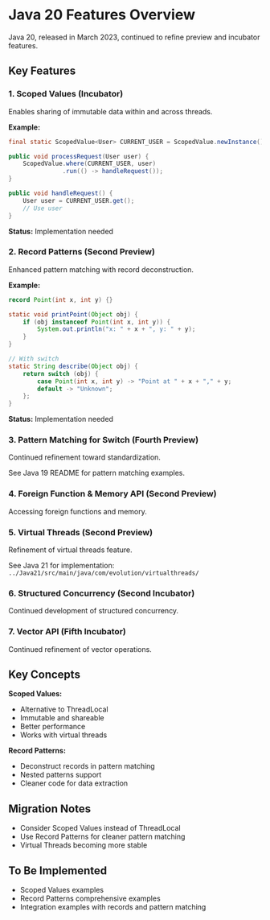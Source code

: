 # Java 20 Features Overview

Java 20, released in March 2023, continued to refine preview and incubator features.

## Key Features

### 1. Scoped Values (Incubator)

Enables sharing of immutable data within and across threads.

**Example:**
```java
final static ScopedValue<User> CURRENT_USER = ScopedValue.newInstance();

public void processRequest(User user) {
    ScopedValue.where(CURRENT_USER, user)
               .run(() -> handleRequest());
}

public void handleRequest() {
    User user = CURRENT_USER.get();
    // Use user
}
```

**Status:** Implementation needed

### 2. Record Patterns (Second Preview)

Enhanced pattern matching with record deconstruction.

**Example:**
```java
record Point(int x, int y) {}

static void printPoint(Object obj) {
    if (obj instanceof Point(int x, int y)) {
        System.out.println("x: " + x + ", y: " + y);
    }
}

// With switch
static String describe(Object obj) {
    return switch (obj) {
        case Point(int x, int y) -> "Point at " + x + "," + y;
        default -> "Unknown";
    };
}
```

**Status:** Implementation needed

### 3. Pattern Matching for Switch (Fourth Preview)

Continued refinement toward standardization.

See Java 19 README for pattern matching examples.

### 4. Foreign Function & Memory API (Second Preview)

Accessing foreign functions and memory.

### 5. Virtual Threads (Second Preview)

Refinement of virtual threads feature.

See Java 21 for implementation: `../Java21/src/main/java/com/evolution/virtualthreads/`

### 6. Structured Concurrency (Second Incubator)

Continued development of structured concurrency.

### 7. Vector API (Fifth Incubator)

Continued refinement of vector operations.

## Key Concepts

**Scoped Values:**
- Alternative to ThreadLocal
- Immutable and shareable
- Better performance
- Works with virtual threads

**Record Patterns:**
- Deconstruct records in pattern matching
- Nested patterns support
- Cleaner code for data extraction

## Migration Notes

- Consider Scoped Values instead of ThreadLocal
- Use Record Patterns for cleaner pattern matching
- Virtual Threads becoming more stable

## To Be Implemented

- Scoped Values examples
- Record Patterns comprehensive examples
- Integration examples with records and pattern matching
